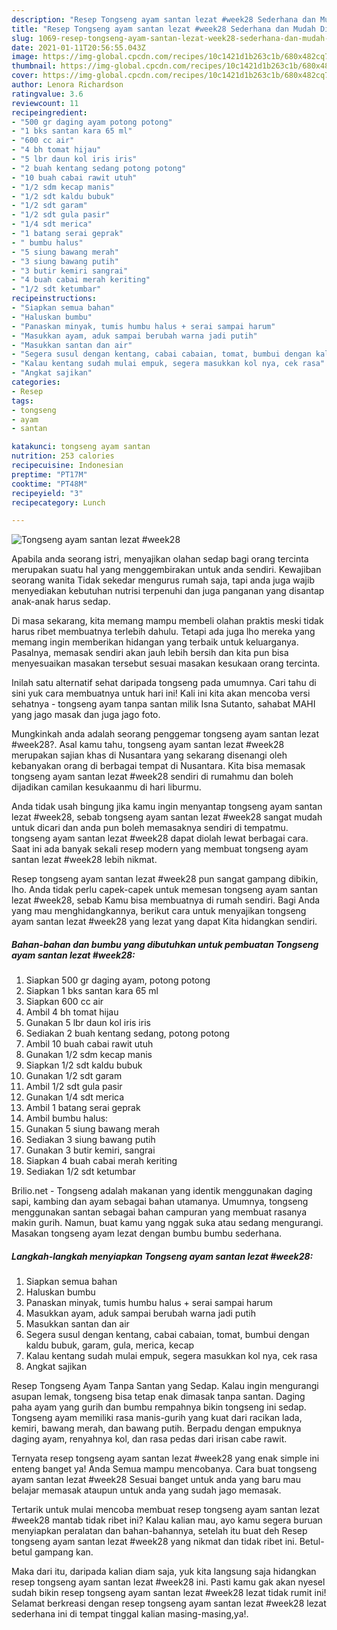 ```yaml
---
description: "Resep Tongseng ayam santan lezat #week28 Sederhana dan Mudah Dibuat"
title: "Resep Tongseng ayam santan lezat #week28 Sederhana dan Mudah Dibuat"
slug: 1069-resep-tongseng-ayam-santan-lezat-week28-sederhana-dan-mudah-dibuat
date: 2021-01-11T20:56:55.043Z
image: https://img-global.cpcdn.com/recipes/10c1421d1b263c1b/680x482cq70/tongseng-ayam-santan-lezat-week28-foto-resep-utama.jpg
thumbnail: https://img-global.cpcdn.com/recipes/10c1421d1b263c1b/680x482cq70/tongseng-ayam-santan-lezat-week28-foto-resep-utama.jpg
cover: https://img-global.cpcdn.com/recipes/10c1421d1b263c1b/680x482cq70/tongseng-ayam-santan-lezat-week28-foto-resep-utama.jpg
author: Lenora Richardson
ratingvalue: 3.6
reviewcount: 11
recipeingredient:
- "500 gr daging ayam potong potong"
- "1 bks santan kara 65 ml"
- "600 cc air"
- "4 bh tomat hijau"
- "5 lbr daun kol iris iris"
- "2 buah kentang sedang potong potong"
- "10 buah cabai rawit utuh"
- "1/2 sdm kecap manis"
- "1/2 sdt kaldu bubuk"
- "1/2 sdt garam"
- "1/2 sdt gula pasir"
- "1/4 sdt merica"
- "1 batang serai geprak"
- " bumbu halus"
- "5 siung bawang merah"
- "3 siung bawang putih"
- "3 butir kemiri sangrai"
- "4 buah cabai merah keriting"
- "1/2 sdt ketumbar"
recipeinstructions:
- "Siapkan semua bahan"
- "Haluskan bumbu"
- "Panaskan minyak, tumis humbu halus + serai sampai harum"
- "Masukkan ayam, aduk sampai berubah warna jadi putih"
- "Masukkan santan dan air"
- "Segera susul dengan kentang, cabai cabaian, tomat, bumbui dengan kaldu bubuk, garam, gula, merica, kecap"
- "Kalau kentang sudah mulai empuk, segera masukkan kol nya, cek rasa"
- "Angkat sajikan"
categories:
- Resep
tags:
- tongseng
- ayam
- santan

katakunci: tongseng ayam santan 
nutrition: 253 calories
recipecuisine: Indonesian
preptime: "PT17M"
cooktime: "PT48M"
recipeyield: "3"
recipecategory: Lunch

---
```



![Tongseng ayam santan lezat #week28](https://img-global.cpcdn.com/recipes/10c1421d1b263c1b/680x482cq70/tongseng-ayam-santan-lezat-week28-foto-resep-utama.jpg)

Apabila anda seorang istri, menyajikan olahan sedap bagi orang tercinta merupakan suatu hal yang menggembirakan untuk anda sendiri. Kewajiban seorang  wanita Tidak sekedar mengurus rumah saja, tapi anda juga wajib menyediakan kebutuhan nutrisi terpenuhi dan juga panganan yang disantap anak-anak harus sedap.

Di masa  sekarang, kita memang mampu membeli olahan praktis meski tidak harus ribet membuatnya terlebih dahulu. Tetapi ada juga lho mereka yang memang ingin memberikan hidangan yang terbaik untuk keluarganya. Pasalnya, memasak sendiri akan jauh lebih bersih dan kita pun bisa menyesuaikan masakan tersebut sesuai masakan kesukaan orang tercinta. 

Inilah satu alternatif sehat daripada tongseng pada umumnya. Cari tahu di sini yuk cara membuatnya untuk hari ini! Kali ini kita akan mencoba versi sehatnya - tongseng ayam tanpa santan milik Isna Sutanto, sahabat MAHI yang jago masak dan juga jago foto.

Mungkinkah anda adalah seorang penggemar tongseng ayam santan lezat #week28?. Asal kamu tahu, tongseng ayam santan lezat #week28 merupakan sajian khas di Nusantara yang sekarang disenangi oleh kebanyakan orang di berbagai tempat di Nusantara. Kita bisa memasak tongseng ayam santan lezat #week28 sendiri di rumahmu dan boleh dijadikan camilan kesukaanmu di hari liburmu.

Anda tidak usah bingung jika kamu ingin menyantap tongseng ayam santan lezat #week28, sebab tongseng ayam santan lezat #week28 sangat mudah untuk dicari dan anda pun boleh memasaknya sendiri di tempatmu. tongseng ayam santan lezat #week28 dapat diolah lewat berbagai cara. Saat ini ada banyak sekali resep modern yang membuat tongseng ayam santan lezat #week28 lebih nikmat.

Resep tongseng ayam santan lezat #week28 pun sangat gampang dibikin, lho. Anda tidak perlu capek-capek untuk memesan tongseng ayam santan lezat #week28, sebab Kamu bisa membuatnya di rumah sendiri. Bagi Anda yang mau menghidangkannya, berikut cara untuk menyajikan tongseng ayam santan lezat #week28 yang lezat yang dapat Kita hidangkan sendiri.

<!--inarticleads1-->

##### Bahan-bahan dan bumbu yang dibutuhkan untuk pembuatan Tongseng ayam santan lezat #week28:

1. Siapkan 500 gr daging ayam, potong potong
1. Siapkan 1 bks santan kara 65 ml
1. Siapkan 600 cc air
1. Ambil 4 bh tomat hijau
1. Gunakan 5 lbr daun kol iris iris
1. Sediakan 2 buah kentang sedang, potong potong
1. Ambil 10 buah cabai rawit utuh
1. Gunakan 1/2 sdm kecap manis
1. Siapkan 1/2 sdt kaldu bubuk
1. Gunakan 1/2 sdt garam
1. Ambil 1/2 sdt gula pasir
1. Gunakan 1/4 sdt merica
1. Ambil 1 batang serai geprak
1. Ambil  bumbu halus:
1. Gunakan 5 siung bawang merah
1. Sediakan 3 siung bawang putih
1. Gunakan 3 butir kemiri, sangrai
1. Siapkan 4 buah cabai merah keriting
1. Sediakan 1/2 sdt ketumbar


Brilio.net - Tongseng adalah makanan yang identik menggunakan daging sapi, kambing dan ayam sebagai bahan utamanya. Umumnya, tongseng menggunakan santan sebagai bahan campuran yang membuat rasanya makin gurih. Namun, buat kamu yang nggak suka atau sedang mengurangi. Masakan tongseng ayam lezat dengan bumbu bumbu sederhana. 

<!--inarticleads2-->

##### Langkah-langkah menyiapkan Tongseng ayam santan lezat #week28:

1. Siapkan semua bahan
1. Haluskan bumbu
1. Panaskan minyak, tumis humbu halus + serai sampai harum
1. Masukkan ayam, aduk sampai berubah warna jadi putih
1. Masukkan santan dan air
1. Segera susul dengan kentang, cabai cabaian, tomat, bumbui dengan kaldu bubuk, garam, gula, merica, kecap
1. Kalau kentang sudah mulai empuk, segera masukkan kol nya, cek rasa
1. Angkat sajikan


Resep Tongseng Ayam Tanpa Santan yang Sedap. Kalau ingin mengurangi asupan lemak, tongseng bisa tetap enak dimasak tanpa santan. Daging paha ayam yang gurih dan bumbu rempahnya bikin tongseng ini sedap. Tongseng ayam memiliki rasa manis-gurih yang kuat dari racikan lada, kemiri, bawang merah, dan bawang putih. Berpadu dengan empuknya daging ayam, renyahnya kol, dan rasa pedas dari irisan cabe rawit. 

Ternyata resep tongseng ayam santan lezat #week28 yang enak simple ini enteng banget ya! Anda Semua mampu mencobanya. Cara buat tongseng ayam santan lezat #week28 Sesuai banget untuk anda yang baru mau belajar memasak ataupun untuk anda yang sudah jago memasak.

Tertarik untuk mulai mencoba membuat resep tongseng ayam santan lezat #week28 mantab tidak ribet ini? Kalau kalian mau, ayo kamu segera buruan menyiapkan peralatan dan bahan-bahannya, setelah itu buat deh Resep tongseng ayam santan lezat #week28 yang nikmat dan tidak ribet ini. Betul-betul gampang kan. 

Maka dari itu, daripada kalian diam saja, yuk kita langsung saja hidangkan resep tongseng ayam santan lezat #week28 ini. Pasti kamu gak akan nyesel sudah bikin resep tongseng ayam santan lezat #week28 lezat tidak rumit ini! Selamat berkreasi dengan resep tongseng ayam santan lezat #week28 lezat sederhana ini di tempat tinggal kalian masing-masing,ya!.


